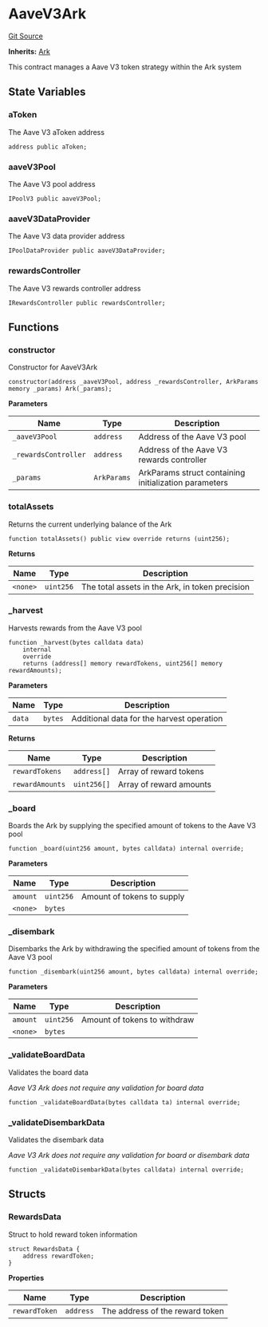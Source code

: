 # AaveV3Ark
[Git Source](https://github.com/OasisDEX/summer-earn-protocol/blob/0276900cbe9b1188d82d1b9bcbb8c174e79a15a1/src/contracts/arks/AaveV3Ark.sol)

**Inherits:**
[Ark](/src/contracts/Ark.sol/abstract.Ark.md)

This contract manages a Aave V3 token strategy within the Ark system


## State Variables
### aToken
The Aave V3 aToken address


```solidity
address public aToken;
```


### aaveV3Pool
The Aave V3 pool address


```solidity
IPoolV3 public aaveV3Pool;
```


### aaveV3DataProvider
The Aave V3 data provider address


```solidity
IPoolDataProvider public aaveV3DataProvider;
```


### rewardsController
The Aave V3 rewards controller address


```solidity
IRewardsController public rewardsController;
```


## Functions
### constructor

Constructor for AaveV3Ark


```solidity
constructor(address _aaveV3Pool, address _rewardsController, ArkParams memory _params) Ark(_params);
```
**Parameters**

|Name|Type|Description|
|----|----|-----------|
|`_aaveV3Pool`|`address`|Address of the Aave V3 pool|
|`_rewardsController`|`address`|Address of the Aave V3 rewards controller|
|`_params`|`ArkParams`|ArkParams struct containing initialization parameters|


### totalAssets

Returns the current underlying balance of the Ark


```solidity
function totalAssets() public view override returns (uint256);
```
**Returns**

|Name|Type|Description|
|----|----|-----------|
|`<none>`|`uint256`|The total assets in the Ark, in token precision|


### _harvest

Harvests rewards from the Aave V3 pool


```solidity
function _harvest(bytes calldata data)
    internal
    override
    returns (address[] memory rewardTokens, uint256[] memory rewardAmounts);
```
**Parameters**

|Name|Type|Description|
|----|----|-----------|
|`data`|`bytes`|Additional data for the harvest operation|

**Returns**

|Name|Type|Description|
|----|----|-----------|
|`rewardTokens`|`address[]`|Array of reward tokens|
|`rewardAmounts`|`uint256[]`|Array of reward amounts|


### _board

Boards the Ark by supplying the specified amount of tokens to the Aave V3 pool


```solidity
function _board(uint256 amount, bytes calldata) internal override;
```
**Parameters**

|Name|Type|Description|
|----|----|-----------|
|`amount`|`uint256`|Amount of tokens to supply|
|`<none>`|`bytes`||


### _disembark

Disembarks the Ark by withdrawing the specified amount of tokens from the Aave V3 pool


```solidity
function _disembark(uint256 amount, bytes calldata) internal override;
```
**Parameters**

|Name|Type|Description|
|----|----|-----------|
|`amount`|`uint256`|Amount of tokens to withdraw|
|`<none>`|`bytes`||


### _validateBoardData

Validates the board data

*Aave V3 Ark does not require any validation for board data*


```solidity
function _validateBoardData(bytes calldata ta) internal override;
```

### _validateDisembarkData

Validates the disembark data

*Aave V3 Ark does not require any validation for board or disembark data*


```solidity
function _validateDisembarkData(bytes calldata) internal override;
```

## Structs
### RewardsData
Struct to hold reward token information


```solidity
struct RewardsData {
    address rewardToken;
}
```

**Properties**

|Name|Type|Description|
|----|----|-----------|
|`rewardToken`|`address`|The address of the reward token|

